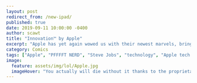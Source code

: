 ```yaml
---
layout: post
redirect_from: /new-ipad/
published: true
date: 2019-09-11 10:00:00 -0400
author: scawt
title: "Innovation™ by Apple"
excerpt: "Apple has yet again wowed us with their newest marvels, bringing a certain kind of wonder to our lives that no other ultramassive technology company has the courage to do, whether we asked for it or not."
category: Comics
tags: ["Apple", "PFFFFT NERD", "Steve Jobs", "technology", "Apple tech press hole", "Android", "USB-D", "innovation", "courage", "penis lol", "iPad", "a discreet yet major surgery"]
image:
  feature: assets/img/lol/Apple.jpg
  imageHover: "You actually will die without it thanks to the proprietary connector being the only way to stop the bleeding from your new port."
---
```

